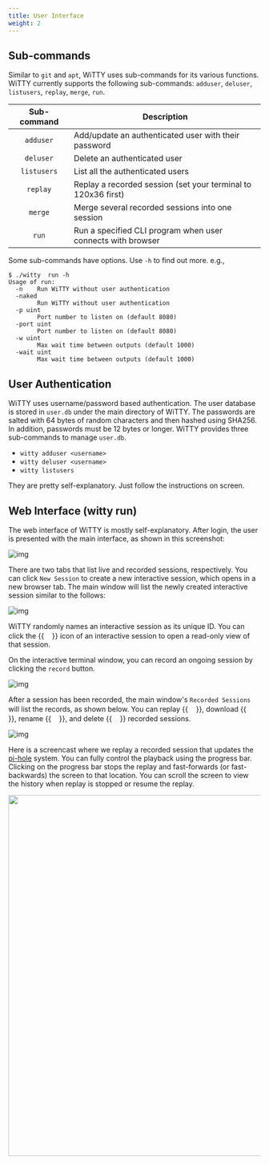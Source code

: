 ```yaml
---
title: User Interface
weight: 2
---
```

## Sub-commands

Similar to `git` and `apt`, WiTTY uses sub-commands for its various functions. WiTTY currently supports the following sub-commands: `adduser`, `deluser`, `listusers`, `replay`, `merge`, `run`. 

   | Sub-command | Description |
   | :---:       | ---- |
   | `adduser`   | Add/update an authenticated user with their password|
   | `deluser`   | Delete an authenticated user|
   | `listusers` | List all the authenticated users|
   | `replay`    | Replay a recorded session (set your terminal to 120x36 first)|
   | `merge`     | Merge several recorded sessions into one session|
   | `run`       | Run a specified CLI program when user connects with browser| 

Some sub-commands have options. Use `-h` to find out more. e.g.,

```
$ ./witty  run -h
Usage of run:
  -n    Run WiTTY without user authentication
  -naked
        Run WiTTY without user authentication
  -p uint
        Port number to listen on (default 8080)
  -port uint
        Port number to listen on (default 8080)
  -w uint
        Max wait time between outputs (default 1000)
  -wait uint
        Max wait time between outputs (default 1000)
```

## User Authentication

WiTTY uses username/password based authentication. The user database is stored in ```user.db``` under the main directory of WiTTY. The passwords are salted with 64 bytes of random characters and then hashed using SHA256. In addition, passwords must be 12 bytes or longer. WiTTY provides three sub-commands to manage ```user.db```. 

   - ```witty adduser <username>```
   - ```witty deluser <username>```
   - ```witty listusers```

They are pretty self-explanatory. Just follow the instructions on screen.  

## Web Interface (witty run)

The web interface of WiTTY is mostly self-explanatory. After login, the user is presented with the main interface, as shown in this screenshot: 

![img](/static/img/main.png)

There are two tabs that list live and recorded sessions, respectively. You can click ```New Session``` to create a new interactive session, which opens in a new browser tab. The main window will list the newly created interactive session similar to the follows:

![img](/static/img/main2.png)

WiTTY randomly names an interactive session as its unique ID. You can click the {{<img src="/static/img/view.svg" width="16px">}} icon of an interactive session to open a read-only view of that session. 
   
On the interactive terminal window, you can record an ongoing session by clicking the `record` button. 

![img](/static/img/interactive.png)

After a session has been recorded, the main window's `Recorded Sessions` will list the records, as shown below. You can replay {{<img src="/static/img/play.svg" width="16px">}}, download {{<img src="/static/img/download.svg" width="16px">}}, rename {{<img src="/static/img/edit.svg" width="16px">}}, and delete {{<img src="/static/img/delete.svg" width="16px">}} recorded sessions. 

![img](/static/img/main3.png)


Here is a screencast where we replay a recorded session that updates the [pi-hole](https://pi-hole.net/) system. You can fully control the playback using the progress bar. Clicking on the progress bar stops the replay and fast-forwards (or fast-backwards) the screen to that location. You can scroll the screen to view the history when replay is stopped or resume the replay.

<img src="/static/img/replay.gif" width="720px">&nbsp;&nbsp;&nbsp;&nbsp;&nbsp;&nbsp;


<!-- 
commands to create high quality gif from mkv/mp4 files
ffmpeg -i replay.mkv -vf palettegen palette.png
ffmpeg -i replay.mkv -i palette.png -lavfi paletteuse output.gif
gifsicle -O3 --resize-width 1024 .\output.gif -o replay.gif
-->
